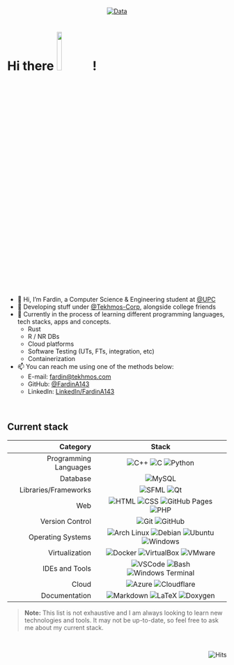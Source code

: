 <br>
<div align="center">
  
[![Data](https://github-profile-summary-cards.vercel.app/api/cards/profile-details?username=FardinA143&theme=github_dark)](https://github.com/FardinA143)
<br>
</div>

# Hi there <img src=https://cdn.betterttv.net/emote/656a01b4459bcb974d026ed1/3x.webp width=15%>  !

- 👋 Hi, I’m Fardin, a Computer Science & Engineering student at [@UPC](https://github.com/UPC)
- 💼 Developing stuff under [@Tekhmos-Corp](https://github.com/Tekhmos-Corp), alongside college friends
- 📖 Currently in the process of learning different programming languages, tech stacks, apps and concepts.
  	- Rust
  	- R / NR DBs
  	- Cloud platforms
  	- Software Testing (UTs, FTs, integration, etc)
  	- Containerization
- 📫 You can reach me using one of the methods below:
	- E-mail: fardin@tekhmos.com
	-  GitHub: [@FardinA143](https://github.com/FardinA143)
	- LinkedIn: [LinkedIn/FardinA143](https://linkedin.com/in/FardinA143)
<br>

## Current stack
<div align="center">
 
| Category | Stack | 
|--:|:---:|
|Programming Languages|![C++](https://img.shields.io/badge/c++-%2300599C.svg?style=for-the-badge&logo=c%2B%2B&logoColor=white) ![C](https://img.shields.io/badge/c-%2300599C.svg?style=for-the-badge&logo=c&logoColor=white) ![Python](https://img.shields.io/badge/python-3670A0?style=for-the-badge&logo=python&logoColor=ffffff) |
|Database|![MySQL](https://img.shields.io/badge/mysql-%2300f.svg?style=for-the-badge&logo=mysql&logoColor=white) |
| Libraries/Frameworks | ![SFML](https://img.shields.io/badge/SFML-8CC445?style=for-the-badge&logo=sfml&logoColor=white) ![Qt](https://img.shields.io/badge/Qt-41CD52?style=for-the-badge&logo=Qt&logoColor=white) |
| Web | ![HTML](https://img.shields.io/badge/HTML-E34F26?style=for-the-badge&logo=html5&logoColor=white) ![CSS](https://img.shields.io/badge/CSS-1572B6?style=for-the-badge&logo=css3&logoColor=white) ![GitHub Pages](https://img.shields.io/badge/GitHub_Pages-181717?style=for-the-badge&logo=github&logoColor=white) ![PHP](https://img.shields.io/badge/PHP-1572B6?style=for-the-badge&logo=php&logoColor=white) |
| Version Control | ![Git](https://img.shields.io/badge/Git-F05032?style=for-the-badge&logo=git&logoColor=white) ![GitHub](https://img.shields.io/badge/GitHub-181717?style=for-the-badge&logo=github&logoColor=white) |
| Operating Systems | ![Arch Linux](https://img.shields.io/badge/Arch_Linux-1793D1?style=for-the-badge&logo=arch-linux&logoColor=white) ![Debian](https://img.shields.io/badge/Debian-A81D33?style=for-the-badge&logo=debian&logoColor=white) ![Ubuntu](https://img.shields.io/badge/Ubuntu-E95420?style=for-the-badge&logo=ubuntu&logoColor=white) ![Windows](https://img.shields.io/badge/Windows-0078D6?style=for-the-badge&logo=windows&logoColor=white) |
|Virtualization| ![Docker](https://img.shields.io/badge/Docker-2496ED?style=for-the-badge&logo=docker&logoColor=white) ![VirtualBox](https://img.shields.io/badge/VirtualBox-183A61?style=for-the-badge&logo=virtualbox&logoColor=white) ![VMware](https://img.shields.io/badge/VMware-607078?style=for-the-badge&logo=vmware&logoColor=white) |
|IDEs and Tools| ![VSCode](https://img.shields.io/badge/Visual_Studio_Code-0078d7?style=for-the-badge&logo=visual-studio-code&logoColor=white) ![Bash](https://img.shields.io/badge/Bash-4EAA25?style=for-the-badge&logo=gnu-bash&logoColor=white) ![Windows Terminal](https://img.shields.io/badge/Windows_Terminal-4D4D4D?style=for-the-badge&logo=windows-terminal&logoColor=white) |
|Cloud| ![Azure](https://img.shields.io/badge/Microsoft_Azure-0089D6?style=for-the-badge&logo=microsoft-azure&logoColor=white) ![Cloudflare](https://img.shields.io/badge/Cloudflare-F38020?style=for-the-badge&logo=cloudflare&logoColor=white) |
|Documentation| ![Markdown](https://img.shields.io/badge/Markdown-000000?style=for-the-badge&logo=markdown&logoColor=white) ![LaTeX](https://img.shields.io/badge/LaTeX-008080?style=for-the-badge&logo=latex&logoColor=white) ![Doxygen](https://img.shields.io/badge/Doxygen-000000?style=for-the-badge&logo=doxygen&logoColor=white) |
</div>

> **Note:** This list is not exhaustive and I am always looking to learn new technologies and tools. It may not be up-to-date, so feel free to ask me about my current stack.

<br>
<div align="right">

![Hits](https://hits.seeyoufarm.com/api/count/incr/badge.svg?url=https%3A%2F%2Fgithub.com%2FFardinA143%2FFardinA143&count_bg=%2379C83D&title_bg=%23555555&icon=&icon_color=%23E7E7E7&title=Views&edge_flat=false)
</div>


